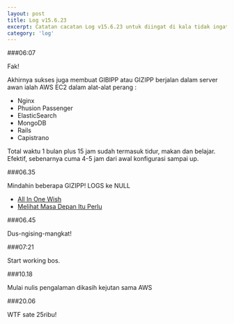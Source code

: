 ```yaml
---
layout: post
title: Log v15.6.23
excerpt: Catatan cacatan Log v15.6.23 untuk diingat di kala tidak ingat sekaligus sengaja tidak ingat agar kembali mengingat.
category: 'log'
---
```


###06:07

Fak!

Akhirnya sukses juga membuat GIBIPP atau GIZIPP berjalan dalam server awan ialah AWS EC2 dalam alat-alat perang :

- Nginx
- Phusion Passenger
- ElasticSearch
- MongoDB
- Rails
- Capistrano

Total waktu 1 bulan plus 15 jam sudah termasuk tidur, makan dan belajar. Efektif, sebenarnya cuma 4-5 jam dari awal konfigurasi sampai up.

###06.35

Mindahin beberapa GIZIPP! LOGS ke NULL

- [All In One Wish](/null/all-in-one-wish.html)
- [Melihat Masa Depan Itu Perlu](/null/melihat-masa-depan-itu-perlu.html)

###06.45

Dus-ngising-mangkat!

###07:21

Start working bos.

###10.18

Mulai nulis pengalaman dikasih kejutan sama AWS

###20.06

WTF sate 25ribu!